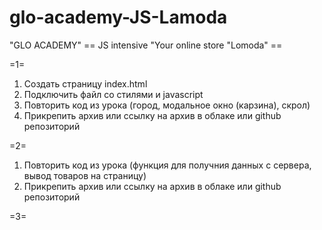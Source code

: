 # glo-academy-JS-Lamoda

"GLO ACADEMY"
== JS intensive "Your online store "Lomoda" ==

=1=

1. Создать страницу index.html
2. Подключить файл со стилями и javascript
3. Повторить код из урока (город, модальное окно (карзина), скрол)
4. Прикрепить архив или ссылку на архив в облаке или github репозиторий

=2=

1. Повторить код из урока (функция для получния данных с сервера, вывод товаров на страницу)
2. Прикрепить архив или ссылку на архив в облаке или github репозиторий

=3=
